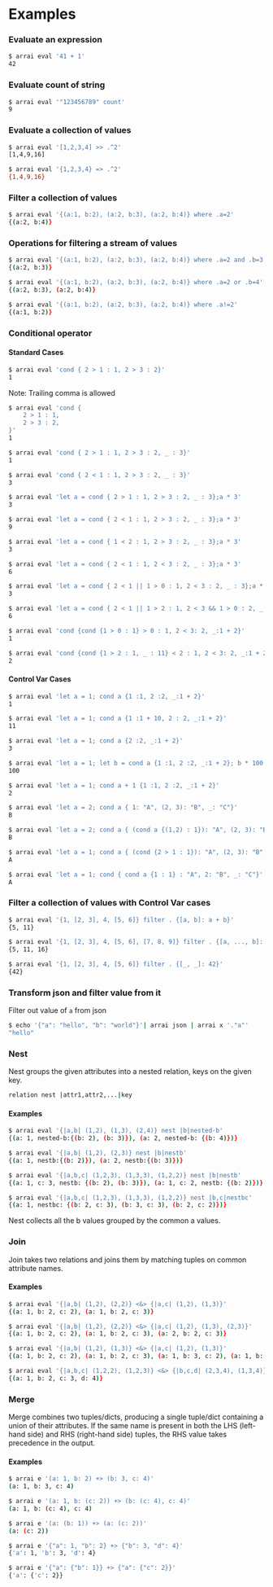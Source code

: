 # Examples

### Evaluate an expression

```bash
$ arrai eval '41 + 1'
42
```

### Evaluate count of string

```bash
$ arrai eval '"123456789" count'
9
```

### Evaluate a collection of values

```bash
$ arrai eval '[1,2,3,4] >> .^2'
[1,4,9,16]
```

```bash
$ arrai eval '{1,2,3,4} => .^2'
{1,4,9,16}
```

### Filter a collection of values

```bash
$ arrai eval '{(a:1, b:2), (a:2, b:3), (a:2, b:4)} where .a=2'
{(a:2, b:4)}
```

### Operations for filtering a stream of values

```bash
$ arrai eval '{(a:1, b:2), (a:2, b:3), (a:2, b:4)} where .a=2 and .b=3'
{(a:2, b:3)}
```

```bash
$ arrai eval '{(a:1, b:2), (a:2, b:3), (a:2, b:4)} where .a=2 or .b=4'
{(a:2, b:3), (a:2, b:4)}
```

```bash
$ arrai eval '{(a:1, b:2), (a:2, b:3), (a:2, b:4)} where .a!=2'
{(a:1, b:2)}
```

### Conditional operator

#### Standard Cases

```bash
$ arrai eval 'cond { 2 > 1 : 1, 2 > 3 : 2}'
1
```
Note: Trailing comma is allowed
```bash
$ arrai eval 'cond {
    2 > 1 : 1,
    2 > 3 : 2,
}'
1
```

```bash
$ arrai eval 'cond { 2 > 1 : 1, 2 > 3 : 2, _ : 3}'
1
```

```bash
$ arrai eval 'cond { 2 < 1 : 1, 2 > 3 : 2, _ : 3}'
3
```

```bash
$ arrai eval 'let a = cond { 2 > 1 : 1, 2 > 3 : 2, _ : 3};a * 3'
3
```

```bash
$ arrai eval 'let a = cond { 2 < 1 : 1, 2 > 3 : 2, _ : 3};a * 3'
9
```

```bash
$ arrai eval 'let a = cond { 1 < 2 : 1, 2 > 3 : 2, _ : 3};a * 3'
3
```

```bash
$ arrai eval 'let a = cond { 2 < 1 : 1, 2 < 3 : 2, _ : 3};a * 3'
6
```

```bash
$ arrai eval 'let a = cond { 2 < 1 || 1 > 0 : 1, 2 < 3 : 2, _ : 3};a * 3'
3
```

```bash
$ arrai eval 'let a = cond { 2 < 1 || 1 > 2 : 1, 2 < 3 && 1 > 0 : 2, _ : 3};a * 3'
6
```

```bash
$ arrai eval 'cond {cond {1 > 0 : 1} > 0 : 1, 2 < 3: 2, _:1 + 2}'
1
```

```bash
$ arrai eval 'cond {cond {1 > 2 : 1, _ : 11} < 2 : 1, 2 < 3: 2, _:1 + 2}'
2
```

#### Control Var Cases
```bash
$ arrai eval 'let a = 1; cond a {1 :1, 2 :2, _:1 + 2}'
1
```

```bash
$ arrai eval 'let a = 1; cond a {1 :1 + 10, 2 : 2, _:1 + 2}'
11
```

```bash
$ arrai eval 'let a = 1; cond a {2 :2, _:1 + 2}'
3
```

```bash
$ arrai eval 'let a = 1; let b = cond a {1 :1, 2 :2, _:1 + 2}; b * 100'
100
```

```bash
$ arrai eval 'let a = 1; cond a + 1 {1 :1, 2 :2, _:1 + 2}'
2
```

```bash
$ arrai eval 'let a = 2; cond a { 1: "A", (2, 3): "B", _: "C"}'
B
```

```bash
$ arrai eval 'let a = 2; cond a { (cond a {(1,2) : 1}): "A", (2, 3): "B", _: "C"}'
B
```

```bash
$ arrai eval 'let a = 1; cond a { (cond {2 > 1 : 1}): "A", (2, 3): "B", _: "C"}'
A
```

```bash
$ arrai eval 'let a = 1; cond { cond a {1 : 1} : "A", 2: "B", _: "C"}'
A
```

<!-- TODO: Uncomment once this works again.
### Apply a transform to inbound data

```bash
$ echo {0..10} | arrai transform '2^.'
```

Use `ax` as shorthand for `arrai transform`:

```bash
$ ln -s arrai "$GOPATH/bin/ax"
$ echo {0..10} | ax '2^.'
```
-->

### Filter a collection of values with Control Var cases

```bash
$ arrai eval '{1, [2, 3], 4, [5, 6]} filter . {[a, b]: a + b}'
{5, 11}
```

```bash
$ arrai eval '{1, [2, 3], 4, [5, 6], [7, 8, 9]} filter . {[a, ..., b]: a + b}'
{5, 11, 16}
```

```bash
$ arrai eval '{1, [2, 3], 4, [5, 6]} filter . {[_, _]: 42}'
{42}
```


### Transform json and filter value from it

Filter out value of `a` from json 

```bash
$ echo '{"a": "hello", "b": "world"}'| arrai json | arrai x '."a"'
"hello"
```

### Nest

Nest groups the given attributes into a nested relation, keys on the given key. 

```bash
relation nest |attr1,attr2,...|key
```

#### Examples

```bash
$ arrai eval '{|a,b| (1,2), (1,3), (2,4)} nest |b|nested-b'
{(a: 1, nested-b:{(b: 2), (b: 3)}), (a: 2, nested-b: {(b: 4)})}
```

```bash
$ arrai eval '{|a,b| (1,2), (2,3)} nest |b|nestb'
{(a: 1, nestb:{(b: 2)}), (a: 2, nestb:{(b: 3)})}
```

```bash
$ arrai eval '{|a,b,c| (1,2,3), (1,3,3), (1,2,2)} nest |b|nestb'
{(a: 1, c: 3, nestb: {(b: 2), (b: 3)}), (a: 1, c: 2, nestb: {(b: 2)})}
```

```bash
$ arrai eval '{|a,b,c| (1,2,3), (1,3,3), (1,2,2)} nest |b,c|nestbc'
{(a: 1, nestbc: {(b: 2, c: 3), (b: 3, c: 3), (b: 2, c: 2)})}
```

Nest collects all the b values grouped by the common a values.

### Join

Join takes two relations and joins them by matching tuples on common attribute names.

#### Examples

```bash
$ arrai eval '{|a,b| (1,2), (2,2)} <&> {|a,c| (1,2), (1,3)}'
{(a: 1, b: 2, c: 2), (a: 1, b: 2, c: 3)}
```

```bash
$ arrai eval '{|a,b| (1,2), (2,2)} <&> {|a,c| (1,2), (1,3), (2,3)}'
{(a: 1, b: 2, c: 2), (a: 1, b: 2, c: 3), (a: 2, b: 2, c: 3)}
```

```bash
$ arrai eval '{|a,b| (1,2), (1,3)} <&> {|a,c| (1,2), (1,3)}'
{(a: 1, b: 2, c: 2), (a: 1, b: 2, c: 3), (a: 1, b: 3, c: 2), (a: 1, b: 3, c: 3)}
```

```bash
$ arrai eval '{|a,b,c| (1,2,2), (1,2,3)} <&> {|b,c,d| (2,3,4), (1,3,4)}'
{(a: 1, b: 2, c: 3, d: 4)}
```

### Merge

Merge combines two tuples/dicts, producing a single tuple/dict containing a union of their attributes. If the same name is present in both the LHS (left-hand side) and RHS (right-hand side) tuples, the RHS value takes precedence in the output.

#### Examples

```bash
$ arrai e '(a: 1, b: 2) +> (b: 3, c: 4)'
(a: 1, b: 3, c: 4)
```

```bash
$ arrai e '(a: 1, b: (c: 2)) +> (b: (c: 4), c: 4)'
(a: 1, b: (c: 4), c: 4)
```

```bash
$ arrai e '(a: (b: 1)) +> (a: (c: 2))'
(a: (c: 2))
```

```bash
$ arrai e '{"a": 1, "b": 2} +> {"b": 3, "d": 4}'
{'a': 1, 'b': 3, 'd': 4}
```

```bash
$ arrai e '{"a": {"b": 1}} +> {"a": {"c": 2}}'
{'a': {'c': 2}}
```
